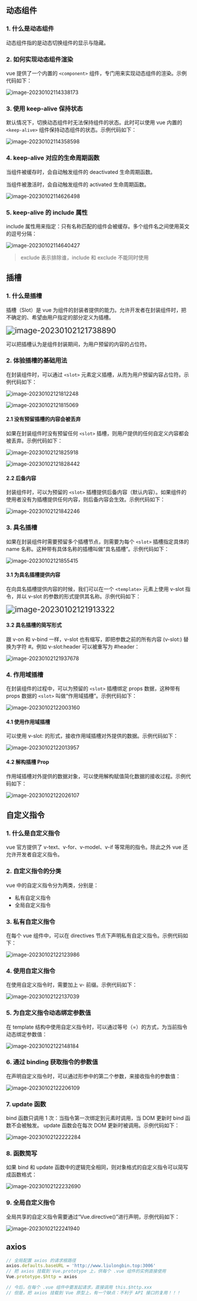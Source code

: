 ## 动态组件

### 1. 什么是动态组件

动态组件指的是动态切换组件的显示与隐藏。

### 2. 如何实现动态组件渲染

vue 提供了一个内置的 `<component>` 组件，专门用来实现动态组件的渲染。示例代码如下：

![image-20230102114338173](https://xingqiu-tuchuang-1256524210.cos.ap-shanghai.myqcloud.com/8919/image-20230102114338173.png)

### 3. 使用 keep-alive 保持状态

默认情况下，切换动态组件时无法保持组件的状态。此时可以使用 vue 内置的 `<keep-alive>` 组件保持动态组件的状态。示例代码如下：

![image-20230102114358598](https://xingqiu-tuchuang-1256524210.cos.ap-shanghai.myqcloud.com/8919/image-20230102114358598.png)

### 4. keep-alive 对应的生命周期函数

当组件被缓存时，会自动触发组件的 deactivated 生命周期函数。

当组件被激活时，会自动触发组件的 activated 生命周期函数。

![image-20230102114626498](https://xingqiu-tuchuang-1256524210.cos.ap-shanghai.myqcloud.com/8919/image-20230102114626498.png)

### 5. keep-alive 的 include 属性

include 属性用来指定：只有名称匹配的组件会被缓存。多个组件名之间使用英文的逗号分隔：

![image-20230102114640427](https://xingqiu-tuchuang-1256524210.cos.ap-shanghai.myqcloud.com/8919/image-20230102114640427.png)

> exclude 表示排除谁，include 和 exclude 不能同时使用

## 插槽

### 1. 什么是插槽

插槽（Slot）是 vue 为组件的封装者提供的能力。允许开发者在封装组件时，把不确定的、希望由用户指定的部分定义为插槽。

<img src="https://xingqiu-tuchuang-1256524210.cos.ap-shanghai.myqcloud.com/8919/image-20230102121738890.png" alt="image-20230102121738890" style="zoom:150%;" />

可以把插槽认为是组件封装期间，为用户预留的内容的占位符。

### 2. 体验插槽的基础用法

在封装组件时，可以通过 `<slot>` 元素定义插槽，从而为用户预留内容占位符。示例代码如下：

![image-20230102121812248](https://xingqiu-tuchuang-1256524210.cos.ap-shanghai.myqcloud.com/8919/image-20230102121812248.png)

![image-20230102121815069](https://xingqiu-tuchuang-1256524210.cos.ap-shanghai.myqcloud.com/8919/image-20230102121815069.png)

#### 2.1 没有预留插槽的内容会被丢弃

如果在封装组件时没有预留任何 `<slot>` 插槽，则用户提供的任何自定义内容都会被丢弃。示例代码如下：

![image-20230102121825918](https://xingqiu-tuchuang-1256524210.cos.ap-shanghai.myqcloud.com/8919/image-20230102121825918.png)

![image-20230102121828442](https://xingqiu-tuchuang-1256524210.cos.ap-shanghai.myqcloud.com/8919/image-20230102121828442.png)

#### 2.2 后备内容

封装组件时，可以为预留的 `<slot>` 插槽提供后备内容（默认内容）。如果组件的使用者没有为插槽提供任何内容，则后备内容会生效。示例代码如下：

![image-20230102121842246](https://xingqiu-tuchuang-1256524210.cos.ap-shanghai.myqcloud.com/8919/image-20230102121842246.png)

### 3. 具名插槽

如果在封装组件时需要预留多个插槽节点，则需要为每个 `<slot>` 插槽指定具体的 name 名称。这种带有具体名称的插槽叫做“具名插槽”。示例代码如下：

![image-20230102121855415](https://xingqiu-tuchuang-1256524210.cos.ap-shanghai.myqcloud.com/8919/image-20230102121855415.png)

#### 3.1 为具名插槽提供内容

在向具名插槽提供内容的时候，我们可以在一个 `<template>` 元素上使用 v-slot 指令，并以 v-slot 的参数的形式提供其名称。示例代码如下：

<img src="https://xingqiu-tuchuang-1256524210.cos.ap-shanghai.myqcloud.com/8919/image-20230102121913322.png" alt="image-20230102121913322" style="zoom:150%;" />

#### 3.2 具名插槽的简写形式

跟 v-on 和 v-bind 一样，v-slot 也有缩写，即把参数之前的所有内容 (v-slot:) 替换为字符 #。例如 v-slot:header 可以被重写为 #header：

![image-20230102121937678](https://xingqiu-tuchuang-1256524210.cos.ap-shanghai.myqcloud.com/8919/image-20230102121937678.png)

### 4. 作用域插槽

在封装组件的过程中，可以为预留的 `<slot>` 插槽绑定 props 数据，这种带有 props 数据的 `<slot>` 叫做“作用域插槽”。示例代码如下：

![image-20230102122003160](https://xingqiu-tuchuang-1256524210.cos.ap-shanghai.myqcloud.com/8919/image-20230102122003160.png)

#### 4.1 使用作用域插槽

可以使用 v-slot: 的形式，接收作用域插槽对外提供的数据。示例代码如下：

![image-20230102122013957](https://xingqiu-tuchuang-1256524210.cos.ap-shanghai.myqcloud.com/8919/image-20230102122013957.png)

#### 4.2 解构插槽 Prop

作用域插槽对外提供的数据对象，可以使用解构赋值简化数据的接收过程。示例代码如下：

![image-20230102122026107](https://xingqiu-tuchuang-1256524210.cos.ap-shanghai.myqcloud.com/8919/image-20230102122026107.png)

## 自定义指令

### 1. 什么是自定义指令

vue 官方提供了 v-text、v-for、v-model、v-if 等常用的指令。除此之外 vue 还允许开发者自定义指令。

### 2. 自定义指令的分类

vue 中的自定义指令分为两类，分别是：

-   私有自定义指令
-   全局自定义指令

### 3. 私有自定义指令

在每个 vue 组件中，可以在 directives 节点下声明私有自定义指令。示例代码如下：

![image-20230102122123986](https://xingqiu-tuchuang-1256524210.cos.ap-shanghai.myqcloud.com/8919/image-20230102122123986.png)

### 4. 使用自定义指令

在使用自定义指令时，需要加上 v- 前缀。示例代码如下：

![image-20230102122137039](https://xingqiu-tuchuang-1256524210.cos.ap-shanghai.myqcloud.com/8919/image-20230102122137039.png)

### 5. 为自定义指令动态绑定参数值

在 template 结构中使用自定义指令时，可以通过等号（=）的方式，为当前指令动态绑定参数值：

![image-20230102122148184](https://xingqiu-tuchuang-1256524210.cos.ap-shanghai.myqcloud.com/8919/image-20230102122148184.png)

### 6. 通过 binding 获取指令的参数值

在声明自定义指令时，可以通过形参中的第二个参数，来接收指令的参数值：

![image-20230102122206109](https://xingqiu-tuchuang-1256524210.cos.ap-shanghai.myqcloud.com/8919/image-20230102122206109.png)

### 7. update 函数

bind 函数只调用 1 次：当指令第一次绑定到元素时调用，当 DOM 更新时 bind 函数不会被触发。 update 函数会在每次 DOM 更新时被调用。示例代码如下：

![image-20230102122222284](https://xingqiu-tuchuang-1256524210.cos.ap-shanghai.myqcloud.com/8919/image-20230102122222284.png)

### 8. 函数简写

如果 bind 和 update 函数中的逻辑完全相同，则对象格式的自定义指令可以简写成函数格式：

![image-20230102122232690](https://xingqiu-tuchuang-1256524210.cos.ap-shanghai.myqcloud.com/8919/image-20230102122232690.png)

### 9. 全局自定义指令

全局共享的自定义指令需要通过“Vue.directive()”进行声明，示例代码如下：

![image-20230102122241940](https://xingqiu-tuchuang-1256524210.cos.ap-shanghai.myqcloud.com/8919/image-20230102122241940.png)

## axios

```js
// 全局配置 axios 的请求根路径
axios.defaults.baseURL = 'http://www.liulongbin.top:3006'
// 把 axios 挂载到 Vue.prototype 上，供每个 .vue 组件的实例直接使用
Vue.prototype.$http = axios

// 今后，在每个 .vue 组件中要发起请求，直接调用 this.$http.xxx
// 但是，把 axios 挂载到 Vue 原型上，有一个缺点：不利于 API 接口的复用！！！
```
